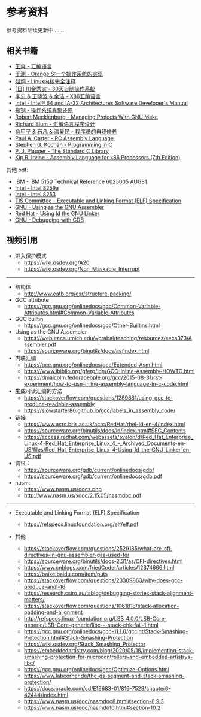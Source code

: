# 参考资料

参考资料陆续更新中 ……

## 相关书籍

- [王爽 - 汇编语言](https://book.douban.com/subject/3037562/)
- [于渊 - Orange'S:一个操作系统的实现](https://book.douban.com/subject/3735649/)
- [赵炯 - Linux内核完全注释](https://book.douban.com/subject/1231236/)
- [[日] 川合秀实 - 30天自制操作系统](https://book.douban.com/subject/11530329/)
- [李忠 & 王晓波 & 余洁 - X86汇编语言](https://book.douban.com/subject/20492528/)
- [Intel - Intel® 64 and IA-32 Architectures Software Developer's Manual](https://book.douban.com/subject/3990545/)
- [郑钢 - 操作系统真象还原](https://book.douban.com/subject/26745156/)
- [Robert Mecklenburg - Managing Projects With GNU Make](https://book.douban.com/subject/1850994/)
- [Richard Blum - 汇编语言程序设计](https://book.douban.com/subject/1446250/)
- [俞甲子 & 石凡 & 潘爱民 - 程序员的自我修养](https://book.douban.com/subject/3652388/)
- [Paul A. Carter - PC Assembly Language](https://book.douban.com/subject/26892163/)
- [Stephen G. Kochan - Programming in C](https://book.douban.com/subject/2250163/)
- [P. J. Plauger - The Standard C Library](https://book.douban.com/subject/1920997/)
- [Kip R. Irvine - Assembly Language for x86 Processors (7th Edition)](https://book.douban.com/subject/26616933/)

其他 pdf:

- [IBM - IBM 5150 Technical Reference 6025005 AUG81]()
- [Intel - Intel 8259a]()
- [Intel - Intel 8253]()
- [TIS Committee - Executable and Linking Format (ELF) Specification](https://refspecs.linuxfoundation.org/elf/elf.pdf)
- [GNU - Using as the GNU Assembler](https://web.eecs.umich.edu/~prabal/teaching/resources/eecs373/Assembler.pdf)
- [Red Hat - Using ld the GNU Linker](https://access.redhat.com/webassets/avalon/d/Red_Hat_Enterprise_Linux-4-Red_Hat_Enterprise_Linux_4_-_Archived_Documents-en-US/files/Red_Hat_Enterprise_Linux-4-Using_ld_the_GNU_Linker-en-US.pdf)
- [GNU - Debugging with GDB](https://sourceware.org/gdb/current/onlinedocs/gdb.pdf)

## 视频引用

- 进入保护模式
    - <https://wiki.osdev.org/A20>
    - <https://wiki.osdev.org/Non_Maskable_Interrupt>

---

- 结构体
    - <http://www.catb.org/esr/structure-packing/>
- GCC attribute
    - <https://gcc.gnu.org/onlinedocs/gcc/Common-Variable-Attributes.html#Common-Variable-Attributes>
- GCC builtin 
    - <https://gcc.gnu.org/onlinedocs/gcc/Other-Builtins.html>
- Using as the GNU Assembler
    - <https://web.eecs.umich.edu/~prabal/teaching/resources/eecs373/Assembler.pdf>
    - <https://sourceware.org/binutils/docs/as/index.html>
- 内联汇编
    - <https://gcc.gnu.org/onlinedocs/gcc/Extended-Asm.html>
    - <https://www.ibiblio.org/gferg/ldp/GCC-Inline-Assembly-HOWTO.html>
    - <https://dmalcolm.fedorapeople.org/gcc/2015-08-31/rst-experiment/how-to-use-inline-assembly-language-in-c-code.html>
- 生成可读汇编的方法
    - <https://stackoverflow.com/questions/1289881/using-gcc-to-produce-readable-assembly>
    - <https://slowstarter80.github.io/gcc/labels_in_assembly_code/>
- 链接
    - <https://www.acrc.bris.ac.uk/acrc/RedHat/rhel-ld-en-4/index.html>
    - <https://sourceware.org/binutils/docs/ld/index.html#SEC_Contents>
    - <https://access.redhat.com/webassets/avalon/d/Red_Hat_Enterprise_Linux-4-Red_Hat_Enterprise_Linux_4_-_Archived_Documents-en-US/files/Red_Hat_Enterprise_Linux-4-Using_ld_the_GNU_Linker-en-US.pdf>
- 调试：
    - <https://sourceware.org/gdb/current/onlinedocs/gdb/>
    - <https://sourceware.org/gdb/current/onlinedocs/gdb.pdf>
- nasm:
    - <https://www.nasm.us/docs.php>
    - <http://www.nasm.us/xdoc/2.15.05/nasmdoc.pdf>

---

- Executable and Linking Format (ELF) Specification
    - <https://refspecs.linuxfoundation.org/elf/elf.pdf>


- 其他

    - <https://stackoverflow.com/questions/2529185/what-are-cfi-directives-in-gnu-assembler-gas-used-for>
    - <https://sourceware.org/binutils/docs-2.31/as/CFI-directives.html>
    - <https://www.cnblogs.com/friedCoder/articles/12374666.html>
    - <https://baike.baidu.com/item/puts>
    - <https://stackoverflow.com/questions/23309863/why-does-gcc-produce-andl-16>
    - <https://research.csiro.au/tsblog/debugging-stories-stack-alignment-matters/>
    - <https://stackoverflow.com/questions/1061818/stack-allocation-padding-and-alignment>
    - <http://refspecs.linux-foundation.org/LSB_4.0.0/LSB-Core-generic/LSB-Core-generic/libc---stack-chk-fail-1.html>
    - <https://gcc.gnu.org/onlinedocs/gcc-11.1.0/gccint/Stack-Smashing-Protection.html#Stack-Smashing-Protection>
    - <https://wiki.osdev.org/Stack_Smashing_Protector>
    - <https://embeddedartistry.com/blog/2020/05/18/implementing-stack-smashing-protection-for-microcontrollers-and-embedded-artistrys-libc/>
    - <https://gcc.gnu.org/onlinedocs/gcc/Optimize-Options.html>
    - <https://www.labcorner.de/the-gs-segment-and-stack-smashing-protection/>
    - <https://docs.oracle.com/cd/E19683-01/816-7529/chapter6-42444/index.html>
    - <https://www.nasm.us/doc/nasmdoc8.html#section-8.9.3>
    - <https://www.nasm.us/doc/nasmdo10.html#section-10.2>
